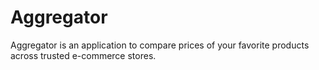 # Aggregator

Aggregator is an application to compare prices of your favorite products across trusted e-commerce stores.
